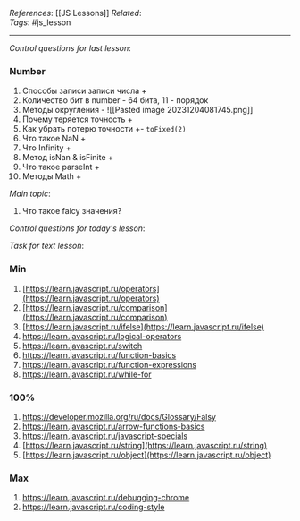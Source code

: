 
*References*: [[JS Lessons]]
*Related*:  
*Tags*: #js_lesson  

---

*Control questions for last lesson*: 
### Number

1. Способы записи  записи числа +
2. Количество бит в number - 64 бита, 11 - порядок
3. Методы округления -
 ![[Pasted image 20231204081745.png]]
5. Почему теряется точность +
6. Как убрать потерю точности +- `toFixed(2)`
7. Что такое NaN  + 
8. Что Infinity +
9. Метод isNan & isFinite +
10. Что такое parseInt + 
11. Методы Math +

*Main topic*: 

1. Что такое falcy значения?

*Control questions for today's lesson*: 

*Task for text lesson*: 

### Min

1. [https://learn.javascript.ru/operators](https://learn.javascript.ru/operators)
2. [https://learn.javascript.ru/comparison](https://learn.javascript.ru/comparison)
3. [https://learn.javascript.ru/ifelse](https://learn.javascript.ru/ifelse)
4. https://learn.javascript.ru/logical-operators
5. https://learn.javascript.ru/switch
6. https://learn.javascript.ru/function-basics
7. https://learn.javascript.ru/function-expressions
8. https://learn.javascript.ru/while-for

### 100%

1. https://developer.mozilla.org/ru/docs/Glossary/Falsy
2. https://learn.javascript.ru/arrow-functions-basics
3. https://learn.javascript.ru/javascript-specials
4. [https://learn.javascript.ru/string](https://learn.javascript.ru/string)
5. [https://learn.javascript.ru/object](https://learn.javascript.ru/object)

### Max

1. https://learn.javascript.ru/debugging-chrome
2. https://learn.javascript.ru/coding-style


